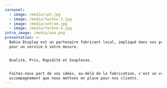```yaml
---
carousel:
  - image: /media/cph.jpg
  - image: /media/techno-3.jpg
  - image: /media/setram.jpg
  - image: /media/techno-4.jpg
intro_image: /media/aaa.png
presentation: >-
  Bahia Display est un partenaire fabricant local, impliqué dans vos projets
  pour un service à votre mesure. 


  Qualité, Prix, Rapidité et Souplesse. 


  Faites-nous part de vos idées, au-delà de la fabrication, c'est un vrai
  accompagnement que nous mettons en place pour nos clients.
---
```


